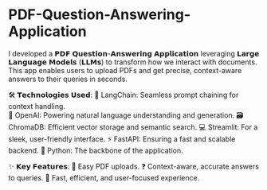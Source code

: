 # PDF-Question-Answering-Application

I developed a 𝗣𝗗𝗙 𝗤𝘂𝗲𝘀𝘁𝗶𝗼𝗻-𝗔𝗻𝘀𝘄𝗲𝗿𝗶𝗻𝗴 𝗔𝗽𝗽𝗹𝗶𝗰𝗮𝘁𝗶𝗼𝗻 leveraging 𝗟𝗮𝗿𝗴𝗲 𝗟𝗮𝗻𝗴𝘂𝗮𝗴𝗲 𝗠𝗼𝗱𝗲𝗹𝘀 (𝗟𝗟𝗠𝘀) to transform how we interact with documents. This app enables users to upload PDFs and get precise, context-aware answers to their queries in seconds. 

🛠 𝗧𝗲𝗰𝗵𝗻𝗼𝗹𝗼𝗴𝗶𝗲𝘀 𝗨𝘀𝗲𝗱: 
🌟 LangChain: Seamless prompt chaining for context handling. <br>
🤖 OpenAI: Powering natural language understanding and generation. 
🗃 ChromaDB: Efficient vector storage and semantic search. 
💻 Streamlit: For a sleek, user-friendly interface. 
⚡ FastAPI: Ensuring a fast and scalable backend. 
🐍 Python: The backbone of the application. 

✨ 𝗞𝗲𝘆 𝗙𝗲𝗮𝘁𝘂𝗿𝗲𝘀: 
📄 Easy PDF uploads. 
❓ Context-aware, accurate answers to queries. 
🚀 Fast, efficient, and user-focused experience. 
